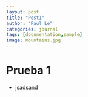 ```yaml
---
layout: post
title: "Post1"
author: "Paul Le"
categories: journal
tags: [documentation,sample]
image: mountains.jpg
---
```


# Prueba 1

- jsadsand

